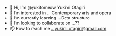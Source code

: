 - 👋 Hi, I’m @yukitomeow Yukimi Otagiri
- 👀 I’m interested in ... Contemporary  arts and opera
- 🌱 I’m currently learning ...Data structure
- 💞️ I’m looking to collaborate on ...??
- 📫 How to reach me ...yukimi.otagiri@gmail.com

<!---
yukitomeow/yukitomeow is a ✨ special ✨ repository because its `README.md` (this file) appears on your GitHub profile.
You can click the Preview link to take a look at your changes.
--->
